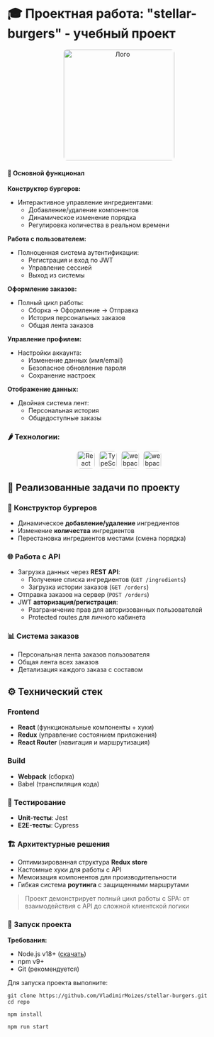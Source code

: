 # 🎓 Проектная работа: "stellar-burgers" - учебный проект

<div align="center">
    <img src="https://code.s3.yandex.net/react/code/sauce-01-large.png" width="250" alt="Лого" title="Логотип" style="border-radius: 8px">
</div>


#### 🍔 **Основной функционал**

**Конструктор бургеров:**
- Интерактивное управление ингредиентами:
  - Добавление/удаление компонентов
  - Динамическое изменение порядка
  - Регулировка количества в реальном времени

**Работа с пользователем:**
- Полноценная система аутентификации:
  - Регистрация и вход по JWT
  - Управление сессией
  - Выход из системы

**Оформление заказов:**
- Полный цикл работы:
  - Сборка → Оформление → Отправка
  - История персональных заказов
  - Общая лента заказов

**Управление профилем:**
- Настройки аккаунта:
  - Изменение данных (имя/email)
  - Безопасное обновление пароля
  - Сохранение настроек

**Отображение данных:**
- Двойная система лент:
  - Персональная история
  - Общедоступные заказы


### 🌶️ Технологии:
<div align="center" style="display: flex; gap: 10px; justify-content: center; margin: 12px 0;">
    <a href="https://react.dev/" target="_blank">
    <img title="React" src="https://repository-images.githubusercontent.com/410214337/070f2aba-d9d6-4699-b887-9a0f29015b1b" width="40" height="40" alt="React" style="border-radius:8px">
  </a>
	<a href="https://www.typescriptlang.org/" target="_blank">
    <img title="TypeScript" src="https://camo.githubusercontent.com/477414c66dd07c1314d6dafffc981cf1f0c067b071f1a5e6835686d76d9a36c7/68747470733a2f2f63646e2e776f726c64766563746f726c6f676f2e636f6d2f6c6f676f732f747970657363726970742d322e737667" width="40" height="40" alt="TypeScript" style="border-radius:8px">
  </a>
  	<a href="https://redux.js.org/" target="_blank">
    <img title="Redux" src="https://avatars.mds.yandex.net/i?id=fd8d1078fa56a32d83f0c2f51a97f70e4fb35eef-16430162-images-thumbs&n=13" width="40" height="40" alt="webpack" style="border-radius:8px">
  </a>
  	<a href="https://webpack.js.org/" target="_blank">
    <img title="webpack" src="https://raw.githubusercontent.com/webpack/media/master/logo/icon-square-big.png" width="40" height="40" alt="webpack" style="border-radius:8px">
  </a>
</div>

## 🧀 Реализованные задачи по проекту

### 🍔 Конструктор бургеров
- Динамическое **добавление/удаление** ингредиентов
- Изменение **количества** ингредиентов
- Перестановка ингредиентов местами (смена порядка)

### 🌐 Работа с API
- Загрузка данных через **REST API**:
  - Получение списка ингредиентов (`GET /ingredients`)
  - Загрузка истории заказов (`GET /orders`)
- Отправка заказов на сервер (`POST /orders`)
- JWT **авторизация/регистрация**:
  - Разграничение прав для авторизованных пользователей
  - Protected routes для личного кабинета

### 📊 Система заказов
- Персональная лента заказов пользователя
- Общая лента всех заказов
- Детализация каждого заказа с составом

## ⚙️ Технический стек

### Frontend
- **React** (функциональные компоненты + хуки)
- **Redux** (управление состоянием приложения)
- **React Router** (навигация и маршрутизация)

### Build
- **Webpack** (сборка)
- Babel (транспиляция кода)

### 🧪 Тестирование
- **Unit-тесты**: Jest
- **E2E-тесты**: Cypress

### 🏗️ Архитектурные решения
- Оптимизированная структура **Redux store**
- Кастомные хуки для работы с API
- Мемоизация компонентов для производительности
- Гибкая система **роутинга** с защищенными маршрутами

> Проект демонстрирует полный цикл работы с SPA: от взаимодействия с API до сложной клиентской логики

### 🚀 Запуск проекта
**Требования:**
- Node.js v18+ ([скачать](https://nodejs.org/))
- npm v9+
- Git (рекомендуется)

Для запуска проекта выполните:

```
git clone https://github.com/VladimirMoizes/stellar-burgers.git
cd repo
```

```
npm install
```

```
npm run start
```
